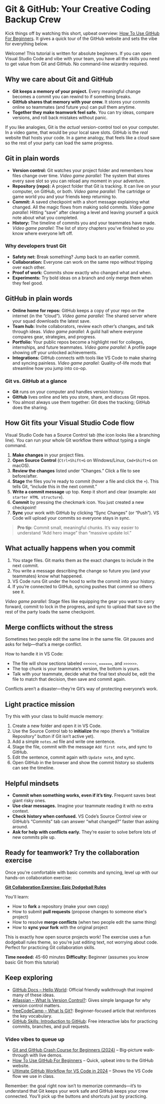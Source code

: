 # Git & GitHub: Your Creative Coding Backup Crew

Kick things off by watching this short, upbeat overview: [How To Use GitHub For Beginners](https://www.youtube.com/watch?v=a9u2yZvsqHA). It gives a quick tour of the GitHub website and sets the vibe for everything below.

Welcome! This tutorial is written for absolute beginners. If you can open Visual Studio Code and vibe with your team, you have all the skills you need to get value from Git and GitHub. No command-line wizardry required.

## Why we care about Git and GitHub

- **Git keeps a memory of your project.** Every meaningful change becomes a commit you can rewind to if something breaks.
- **GitHub shares that memory with your crew.** It stores your commits online so teammates (and future you) can pull them anytime.
- **Together they make teamwork feel safe.** You can try ideas, compare versions, and roll back mistakes without panic.

If you like analogies, Git is the *actual* version-control tool on your computer. In a video game, that would be your local save slots. GitHub is the *real* website that hosts your code. In a game analogy, that feels like a cloud save so the rest of your party can load the same progress.

## Git in plain words

- **Version control:** Git watches your project folder and remembers how files change over time. *Video game parallel:* The system that stores every save slot so you can reload any moment in your adventure.
- **Repository (repo):** A project folder that Git is tracking. It can live on your computer, on GitHub, or both. *Video game parallel:* The cartridge or game world you and your friends keep returning to.
- **Commit:** A saved checkpoint with a short message explaining what changed. All the magic flows from making solid commits. *Video game parallel:* Hitting “save” after clearing a level and leaving yourself a quick note about what you completed.
- **History:** The timeline of commits you and your teammates have made. *Video game parallel:* The list of story chapters you’ve finished so you know where everyone left off.

### Why developers trust Git

- **Safety net:** Break something? Jump back to an earlier commit.
- **Collaboration:** Everyone can work on the same repo without tripping over each other.
- **Proof of work:** Commits show exactly who changed what and when.
- **Experiments:** Try bold ideas on a branch and only merge them when they feel good.

## GitHub in plain words

- **Online home for repos:** GitHub keeps a copy of your repo on the internet (in the “cloud”). *Video game parallel:* The shared server where your squad downloads the latest save.
- **Team hub:** Invite collaborators, review each other’s changes, and talk through ideas. *Video game parallel:* A guild hall where everyone compares gear, strategies, and progress.
- **Portfolio:** Your public repos become a highlight reel for colleges, internships, and future teammates. *Video game parallel:* A profile page showing off your unlocked achievements.
- **Integrations:** GitHub connects with tools like VS Code to make sharing and syncing painless. *Video game parallel:* Quality-of-life mods that streamline how you jump into co-op.

### Git vs. GitHub at a glance

- **Git** runs on your computer and handles version history.
- **GitHub** lives online and lets you store, share, and discuss Git repos.
- You almost always use them together: Git does the tracking; GitHub does the sharing.

## How Git fits your Visual Studio Code flow

Visual Studio Code has a Source Control tab (the icon looks like a branching line). You can run your whole Git workflow there without typing a single command.

1. **Make changes** in your project files.
2. **Open Source Control** (`Ctrl+Shift+G` on Windows/Linux, `Cmd+Shift+G` on macOS).
3. **Review the changes** listed under “Changes.” Click a file to see before/after.
4. **Stage** the files you’re ready to commit (hover a file and click the `+`). This tells Git, “include this in the next commit.”
5. **Write a commit message** up top. Keep it short and clear (example: `Add starter HTML structure`).
6. **Commit** by pressing the checkmark icon. You just created a new checkpoint!
7. **Sync** your work with GitHub by clicking “Sync Changes” (or “Push”). VS Code will upload your commits so everyone stays in sync.

> **Pro tip:** Commit small, meaningful chunks. It’s way easier to understand “Add hero image” than “massive update lol.”

## What actually happens when you commit

1. You stage files. Git marks them as the exact changes to include in the next commit.
2. You write a message describing the change so future you (and your teammates) know what happened.
3. VS Code runs Git under the hood to write the commit into your history.
4. If you’re connected to GitHub, syncing pushes that commit so others see it.

*Video game parallel:* Stage files like equipping the gear you want to carry forward, commit to lock in the progress, and sync to upload that save so the rest of the party loads the same checkpoint.

## Merge conflicts without the stress

Sometimes two people edit the same line in the same file. Git pauses and asks for help—that’s a merge conflict.

How to handle it in VS Code:

- The file will show sections labeled `<<<<<<`, `======`, and `>>>>>>`.
- The top chunk is your teammate’s version, the bottom is yours.
- Talk with your teammate, decide what the final text should be, edit the file to match that decision, then save and commit again.

Conflicts aren’t a disaster—they’re Git’s way of protecting everyone’s work.

## Light practice mission

Try this with your class to build muscle memory:

1. Create a new folder and open it in VS Code.
2. Use the Source Control tab to **initialize** the repo (there’s a “Initialize Repository” button if Git isn’t active yet).
3. Add a simple `notes.md` file and write one sentence.
4. Stage the file, commit with the message `Add first note`, and sync to GitHub.
5. Edit the sentence, commit again with `Update note`, and sync.
6. Open GitHub in the browser and show the commit history so students can see the timeline.

## Helpful mindsets

- **Commit when something works, even if it’s tiny.** Frequent saves beat giant risky ones.
- **Use clear messages.** Imagine your teammate reading it with no extra context.
- **Check history when confused.** VS Code’s Source Control view or GitHub’s “Commits” tab can answer “what changed?” faster than asking around.
- **Ask for help with conflicts early.** They’re easier to solve before lots of new commits pile up.

## Ready for teamwork? Try the collaboration exercise

Once you're comfortable with basic commits and syncing, level up with our hands-on collaboration exercise:

**[Git Collaboration Exercise: Epic Dodgeball Rules](https://github.com/corylanou/git-dodgeball)**

You'll learn:

- How to **fork** a repository (make your own copy)
- How to submit **pull requests** (propose changes to someone else's project)
- How to resolve **merge conflicts** (when two people edit the same thing)
- How to **sync your fork** with the original project

This is exactly how open source projects work! The exercise uses a fun dodgeball rules theme, so you're just editing text, not worrying about code. Perfect for practicing Git collaboration skills.

**Time needed:** 45-60 minutes
**Difficulty:** Beginner (assumes you know basic Git from this tutorial)

## Keep exploring

- [GitHub Docs – Hello World](https://docs.github.com/en/get-started/start-your-journey/hello-world): Official friendly walkthrough that inspired many of these ideas.
- [Atlassian – What Is Version Control?](https://www.atlassian.com/git/tutorials/what-is-version-control): Gives simple language for why version control matters.
- [freeCodeCamp – What Is Git?](https://www.freecodecamp.org/news/what-is-git-learn-git-version-control): Beginner-focused article that reinforces the key vocabulary.
- [GitHub Skills: Introduction to GitHub](https://skills.github.com/): Free interactive labs for practicing commits, branches, and pull requests.

### Video vibes to queue up

- [Git and GitHub Crash Course for Beginners (2024)](https://www.youtube.com/watch?v=l2yrJtwoC_E) – Big-picture walk-through with live demos.
- [How To Use GitHub For Beginners](https://www.youtube.com/watch?v=a9u2yZvsqHA) – Quick, upbeat intro to the GitHub website.
- [Ultimate GitHub Workflow for VS Code in 2024](https://www.youtube.com/watch?v=LHhforvBjFI) – Shows the VS Code flow we use in class.

Remember: the goal right now isn’t to memorize commands—it’s to understand that Git keeps your work safe and GitHub keeps your crew connected. You’ll pick up the buttons and shortcuts just by practicing.
